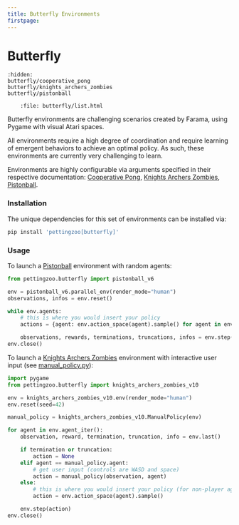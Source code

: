 ```yaml
---
title: Butterfly Environments
firstpage:
---
```


# Butterfly

```{toctree}
:hidden:
butterfly/cooperative_pong
butterfly/knights_archers_zombies
butterfly/pistonball
```

```{raw} html
    :file: butterfly/list.html
```

Butterfly environments are challenging scenarios created by Farama, using Pygame with visual Atari spaces.

All environments require a high degree of coordination and require learning of emergent behaviors to achieve an optimal policy. As such, these environments are currently very challenging to learn.

Environments are highly configurable via arguments specified in their respective documentation:
[Cooperative Pong](/environments/butterfly/cooperative_pong/),
[Knights Archers Zombies](/environments/butterfly/knights_archers_zombies/),
[Pistonball](/environments/butterfly/pistonball/).

### Installation
The unique dependencies for this set of environments can be installed via:

````bash
pip install 'pettingzoo[butterfly]'
````

### Usage

To launch a [Pistonball](/environments/butterfly/pistonball/) environment with random agents:
```python
from pettingzoo.butterfly import pistonball_v6

env = pistonball_v6.parallel_env(render_mode="human")
observations, infos = env.reset()

while env.agents:
    # this is where you would insert your policy
    actions = {agent: env.action_space(agent).sample() for agent in env.agents}

    observations, rewards, terminations, truncations, infos = env.step(actions)
env.close()
```

To launch a [Knights Archers Zombies](/environments/butterfly/knights_archers_zombies/) environment with interactive user input (see [manual_policy.py](https://github.com/Farama-Foundation/PettingZoo/blob/master/pettingzoo/butterfly/knights_archers_zombies/manual_policy.py)):
```python
import pygame
from pettingzoo.butterfly import knights_archers_zombies_v10

env = knights_archers_zombies_v10.env(render_mode="human")
env.reset(seed=42)

manual_policy = knights_archers_zombies_v10.ManualPolicy(env)

for agent in env.agent_iter():
    observation, reward, termination, truncation, info = env.last()

    if termination or truncation:
        action = None
    elif agent == manual_policy.agent:
        # get user input (controls are WASD and space)
        action = manual_policy(observation, agent)
    else:
        # this is where you would insert your policy (for non-player agents)
        action = env.action_space(agent).sample()

    env.step(action)
env.close()
```
